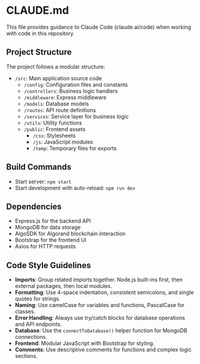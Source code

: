 # CLAUDE.md

This file provides guidance to Claude Code (claude.ai/code) when working with code in this repository.

## Project Structure
The project follows a modular structure:
- `/src`: Main application source code
  - `/config`: Configuration files and constants
  - `/controllers`: Business logic handlers
  - `/middleware`: Express middleware
  - `/models`: Database models
  - `/routes`: API route definitions
  - `/services`: Service layer for business logic
  - `/utils`: Utility functions
  - `/public`: Frontend assets
    - `/css`: Stylesheets
    - `/js`: JavaScript modules
    - `/temp`: Temporary files for exports

## Build Commands
- Start server: `npm start`
- Start development with auto-reload: `npm run dev`

## Dependencies
- Express.js for the backend API
- MongoDB for data storage
- AlgoSDK for Algorand blockchain interaction
- Bootstrap for the frontend UI
- Axios for HTTP requests

## Code Style Guidelines
- **Imports**: Group related imports together. Node.js built-ins first, then external packages, then local modules.
- **Formatting**: Use 4-space indentation, consistent semicolons, and single quotes for strings.
- **Naming**: Use camelCase for variables and functions, PascalCase for classes.
- **Error Handling**: Always use try/catch blocks for database operations and API endpoints.
- **Database**: Use the `connectToDatabase()` helper function for MongoDB connections.
- **Frontend**: Modular JavaScript with Bootstrap for styling.
- **Comments**: Use descriptive comments for functions and complex logic sections.